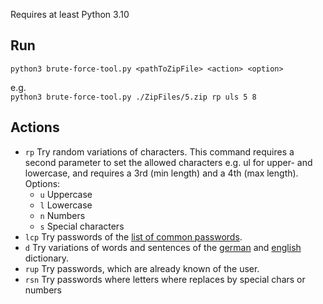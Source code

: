 Requires at least Python 3.10

## Run

`python3 brute-force-tool.py <pathToZipFile> <action> <option>`

e.g.  
`python3 brute-force-tool.py ./ZipFiles/5.zip rp uls 5 8`

## Actions
* `rp`   Try random variations of characters. This command requires a second parameter to set the allowed characters e.g. ul for upper- and lowercase, and requires a 3rd (min length) and a 4th (max length).  
    Options:
    * `u` Uppercase
    * `l` Lowercase
    * `n` Numbers
    * `s` Special characters
* `lcp`  Try passwords of the [list of common passwords](https://github.com/danielmiessler/SecLists/blob/master/Passwords/Common-Credentials/10-million-password-list-top-1000000.txt).
* `d`  Try variations of words and sentences of the [german](https://gist.github.com/MarvinJWendt/2f4f4154b8ae218600eb091a5706b5f4) and [english](https://github.com/dwyl/english-words/blob/master/words_alpha.zip) dictionary.
* `rup`  Try passwords, which are already known of the user.
* `rsn`  Try passwords where letters where replaces by special chars or numbers


